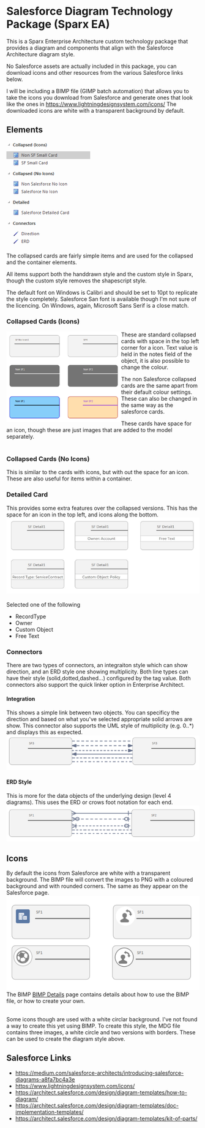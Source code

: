 # Salesforce Diagram Technology Package (Sparx EA)
This is a Sparx Enterprise Architecture custom technology package that provides a diagram and components that align with the Salesforce Architecture diagram style.

No Salesforce assets are actually included in this package, you can download icons and other resources from the various Salesforce links below.  

I will be including a BIMP file (GIMP batch automation) that allows you to take the icons you download from Salesforce and generate ones that look like the ones in https://www.lightningdesignsystem.com/icons/ The downloaded icons are white with a transparent background by default.

## Elements
 ![Toolbox Items](/md-images/toolbox.png)

The collapsed cards are fairly simple items and are used for the collapsed and the container elements.

All items support both the handdrawn style and the custom style in Sparx, though the custom style removes the shapescript style.

The default font on Windows is Calibri and should be set to 10pt to replicate the style completely.  Salesforce San font is available though I'm not sure of the licencing. On Windows, again, Microsoft Sans Serif is a close match.

### Collapsed Cards (Icons)
<img src="/md-images/CollapsedCardSF.png" width="300" align="left"/>

These are standard collapsed cards with space in the top left corner for a icon.  Text value is held in the notes field of the object, it is also possible to change the colour.

The non Salesforce collapsed cards are the same apart from their default colour settings.  These can also be changed in the same way as the salesforce cards.

These cards have space for an icon, though these are just images that are added to the model separately. 
<br><br>

### Collapsed Cards (No Icons)
This is similar to the cards with icons, but with out the space for an icon.  These are also useful for items within a container.

### Detailed Card
This provides some extra features over the collapsed versions.  This has the space for an icon in the top left, and icons along the bottom.
![Toolbox Items](/md-images/SFDetailedCard.jpg)
<br><br>
Selected one of the following
+ RecordType
+ Owner
+ Custom Object
+ Free Text

### Connectors
There are two types of connectors, an integraiton style which can show direction, and an ERD style one showing multiplicity. Both line types can have their style (solid,dotted,dashed...) configured by the tag value.  Both connectors also support the quick linker option in Enterprise Architect.

#### Integration
This shows a simple link between two objects.  You can specificy the direction and based on what you've selected appropriate solid arrows are show.  This connector also supports the UML style of multiplicity (e.g. 0..\*) and displays this as expected.
![Toolbox Items](/md-images/IntegrationAssocation.png)

#### ERD Style
This is more for the data objects of the underlying design (level 4 diagrams).  This uses the ERD or crows foot notation for each end.
![Toolbox Items](/md-images/ERDAssocation.png)


## Icons 
By default the icons from Salesforce are white with a transparent background.  The BIMP file will convert the images to PNG with a coloured background and with rounded corners.  The same as they appear on the Salesforce page.
![Toolbox Items](/md-images/icons.png)
The BIMP [BIMP Details](/bimp-readme.md) page contains details about how to use the BIMP file, or how to create your own.

<br>
Some icons though are used with a white circlar background.  I've not found a way to create this yet using BIMP.
To create this style, the MDG file contains three images, a white circle and two versions with borders.  These can be used to create the diagram style above.



## Salesforce Links
* https://medium.com/salesforce-architects/introducing-salesforce-diagrams-a8fa7bc4a3e
* https://www.lightningdesignsystem.com/icons/
* https://architect.salesforce.com/design/diagram-templates/how-to-diagram/
* https://architect.salesforce.com/design/diagram-templates/doc-implementation-templates/
* https://architect.salesforce.com/design/diagram-templates/kit-of-parts/


 
